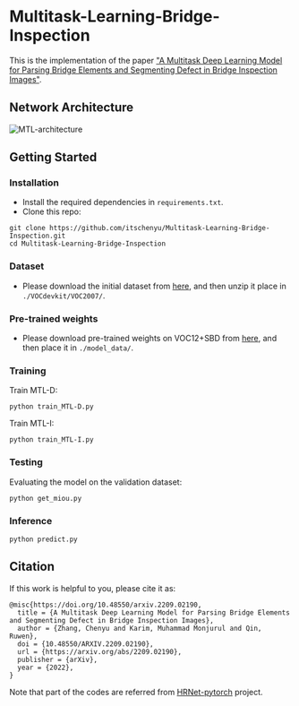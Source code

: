 # Multitask-Learning-Bridge-Inspection
This is the implementation of the paper ["A Multitask Deep Learning Model for Parsing Bridge Elements and Segmenting Defect in Bridge Inspection Images"](https://arxiv.org/abs/2209.02190).

## Network Architecture
![MTL-architecture](https://user-images.githubusercontent.com/90736946/198709157-abf0d92a-1b28-4459-a099-7e4ccd5b9006.png)

## Getting Started
### Installation
* Install the required dependencies in `requirements.txt`.
* Clone this repo:
~~~~
git clone https://github.com/itschenyu/Multitask-Learning-Bridge-Inspection.git
cd Multitask-Learning-Bridge-Inspection
~~~~
### Dataset
* Please download the initial dataset from [here](https://drive.google.com/drive/folders/1HLCUC8R9x3t-qB_t3NQ1XujMV43Axmv_?usp=share_link), and then unzip it place in `./VOCdevkit/VOC2007/`.

### Pre-trained weights
* Please download pre-trained weights on VOC12+SBD from [here](https://github.com/bubbliiiing/hrnet-pytorch/releases/download/v1.0/hrnetv2_w32_weights_voc.pth), and then place it in `./model_data/`.

### Training
Train MTL-D:
~~~~
python train_MTL-D.py
~~~~
Train MTL-I:
~~~~
python train_MTL-I.py
~~~~

### Testing
Evaluating the model on the validation dataset:
~~~~
python get_miou.py
~~~~

### Inference
~~~~
python predict.py
~~~~

## Citation
If this work is helpful to you, please cite it as:
~~~~
@misc{https://doi.org/10.48550/arxiv.2209.02190,
  title = {A Multitask Deep Learning Model for Parsing Bridge Elements and Segmenting Defect in Bridge Inspection Images},
  author = {Zhang, Chenyu and Karim, Muhammad Monjurul and Qin, Ruwen},
  doi = {10.48550/ARXIV.2209.02190},
  url = {https://arxiv.org/abs/2209.02190},
  publisher = {arXiv}, 
  year = {2022},
}
~~~~
Note that part of the codes are referred from <a href="https://github.com/bubbliiiing/hrnet-pytorch">HRNet-pytorch</a> project.
